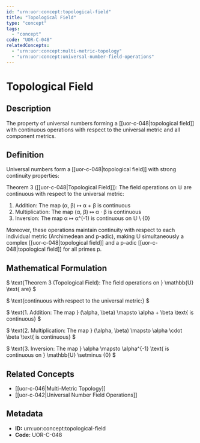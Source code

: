 ```yaml
---
id: "urn:uor:concept:topological-field"
title: "Topological Field"
type: "concept"
tags:
  - "concept"
code: "UOR-C-048"
relatedConcepts:
  - "urn:uor:concept:multi-metric-topology"
  - "urn:uor:concept:universal-number-field-operations"
---
```


# Topological Field

## Description

The property of universal numbers forming a [[uor-c-048|topological field]] with continuous operations with respect to the universal metric and all component metrics.

## Definition

Universal numbers form a [[uor-c-048|topological field]] with strong continuity properties:

Theorem 3 ([[uor-c-048|Topological Field]]): The field operations on 𝕌 are continuous with respect to the universal metric:

1. Addition: The map (α, β) ↦ α + β is continuous
2. Multiplication: The map (α, β) ↦ α · β is continuous
3. Inversion: The map α ↦ α^(-1) is continuous on 𝕌 \ {0}

Moreover, these operations maintain continuity with respect to each individual metric (Archimedean and p-adic), making 𝕌 simultaneously a complex [[uor-c-048|topological field]] and a p-adic [[uor-c-048|topological field]] for all primes p.

## Mathematical Formulation

$
\text{Theorem 3 (Topological Field): The field operations on } \mathbb{U} \text{ are}
$

$
\text{continuous with respect to the universal metric:}
$

$
\text{1. Addition: The map } (\alpha, \beta) \mapsto \alpha + \beta \text{ is continuous}
$

$
\text{2. Multiplication: The map } (\alpha, \beta) \mapsto \alpha \cdot \beta \text{ is continuous}
$

$
\text{3. Inversion: The map } \alpha \mapsto \alpha^{-1} \text{ is continuous on } \mathbb{U} \setminus \{0\}
$

## Related Concepts

- [[uor-c-046|Multi-Metric Topology]]
- [[uor-c-042|Universal Number Field Operations]]

## Metadata

- **ID:** urn:uor:concept:topological-field
- **Code:** UOR-C-048
